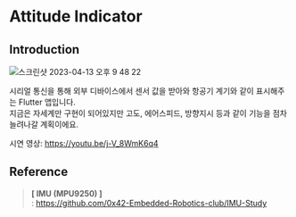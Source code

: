 # Attitude Indicator

## Introduction

![스크린샷 2023-04-13 오후 9 48 22](https://user-images.githubusercontent.com/26504096/235819169-50e69ce1-a991-47df-945a-dd7d6bf24fa4.png)

시리얼 통신을 통해 외부 디바이스에서 센서 값을 받아와 항공기 계기와 같이 표시해주는 Flutter 앱입니다.<br/>
지금은 자세계만 구현이 되어있지만 고도, 에어스피드, 방향지시 등과 같이 기능을 점차 늘려나갈 계획이에요.<br/>

시연 영상: https://youtu.be/j-V_8WmK6q4

## Reference
>**[ IMU (MPU9250) ]**  
>: https://github.com/0x42-Embedded-Robotics-club/IMU-Study